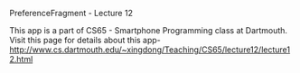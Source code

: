 PreferenceFragment - Lecture 12

This app is a part of CS65 - Smartphone Programming class at Dartmouth. Visit this page for details about this app- 
http://www.cs.dartmouth.edu/~xingdong/Teaching/CS65/lecture12/lecture12.html

